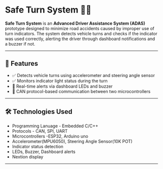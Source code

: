 # Safe Turn System 🚗💡

**Safe Turn System** is an **Advanced Driver Assistance System (ADAS)** prototype designed to minimize road accidents caused by improper use of turn indicators. The system detects vehicle turns and checks if the indicator was used correctly, alerting the driver through dashboard notifications and a buzzer if not.

---

## 🔧 Features

- ✅ Detects vehicle turns using accelerometer and steering angle sensor  
- ✅ Monitors indicator light status during the turn  
- 🔄 Real-time alerts via dashboard LEDs and buzzer  
- 🔄 CAN protocol-based communication between two microcontrollers  
---

## 🛠️ Technologies Used

- Programming Lanuage - Embedded C/C++
- Protocols - CAN, SPI, UART
- Microcontrollers -ESP32, Arduino uno
- Accelerometer(MPU6050), Steering Angle Sensor(10K POT)
- Indicator status detection
- LEDs, Buzzer, Dashboard alerts
- Nextion display

---

